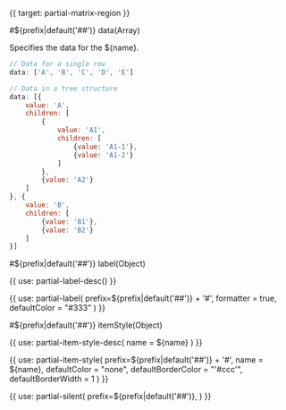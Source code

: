 {{ target: partial-matrix-region }}

#${prefix|default('##')} data(Array)

Specifies the data for the ${name}.

```js
// Data for a single row
data: ['A', 'B', 'C', 'D', 'E']

// Data in a tree structure
data: [{
    value: 'A',
    children: [
        {
            value: 'A1',
            children: [
                {value: 'A1-1'},
                {value: 'A1-2'}
            ]
        },
        {value: 'A2'}
    ]
}, {
    value: 'B',
    children: [
        {value: 'B1'},
        {value: 'B2'}
    ]
}]
```

#${prefix|default('##')} label(Object)

{{ use: partial-label-desc() }}

{{ use: partial-label(
    prefix=${prefix|default('##')} + '#',
    formatter = true,
    defaultColor = "#333"
) }}

#${prefix|default('##')} itemStyle(Object)

{{ use: partial-item-style-desc(
    name = ${name}
) }}

{{ use: partial-item-style(
    prefix=${prefix|default('##')} + '#',
    name = ${name},
    defaultColor = "none",
    defaultBorderColor = "'#ccc'",
    defaultBorderWidth = 1
) }}

{{ use: partial-silent(
    prefix=${prefix|default('##')},
) }}
